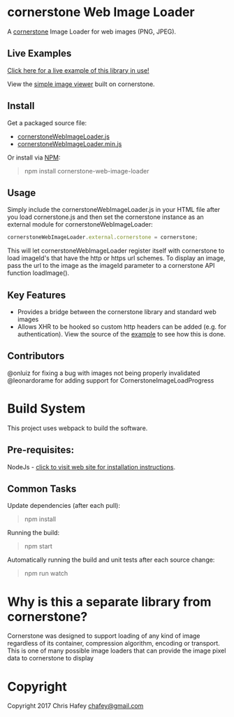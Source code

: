 cornerstone Web Image Loader
=============================

A [cornerstone](https://github.com/cornerstonejs/cornerstone) Image Loader for web images (PNG, JPEG).

Live Examples
---------------

[Click here for a live example of this library in use!](http://rawgit.com/cornerstonejs/cornerstoneWebImageLoader/master/examples/index.html)

View the [simple image viewer](http://viewer.ohif.org/) built on cornerstone.

Install
-------

Get a packaged source file:

* [cornerstoneWebImageLoader.js](https://unpkg.com/browse/cornerstone-web-image-loader/dist/)
* [cornerstoneWebImageLoader.min.js](https://unpkg.com/browse/cornerstone-web-image-loader/dist/)


Or install via [NPM](https://www.npmjs.com/package/cornerstone-web-image-loader):

> npm install cornerstone-web-image-loader

Usage
-------

Simply include the cornerstoneWebImageLoader.js in your HTML file after you load cornerstone.js and then set the cornerstone instance as an external module for cornerstoneWebImageLoader:

````javascript
cornerstoneWebImageLoader.external.cornerstone = cornerstone;
````

This will let cornerstoneWebImageLoader register itself with cornerstone to load imageId's that have the http or https url schemes. To display an image, pass the url to the image as the imageId parameter to a cornerstone API function loadImage().

Key Features
------------

* Provides a bridge between the cornerstone library and standard web images
* Allows XHR to be hooked so custom http headers can be added (e.g. for authentication).  View the source of the
  [example](http://rawgit.com/cornerstonejs/cornerstoneWebImageLoader/master/examples/index.html) to see how this is done.

Contributors
------------
@onluiz for fixing a bug with images not being properly invalidated
@leonardorame for adding support for CornerstoneImageLoadProgress

Build System
============

This project uses webpack to build the software.

Pre-requisites:
---------------

NodeJs - [click to visit web site for installation instructions](http://nodejs.org).

Common Tasks
------------

Update dependencies (after each pull):
> npm install

Running the build:
> npm start

Automatically running the build and unit tests after each source change:
> npm run watch

Why is this a separate library from cornerstone?
================================================

Cornerstone was designed to support loading of any kind of image regardless of its container,
compression algorithm, encoding or transport.  This is one of many possible image loaders
that can provide the image pixel data to cornerstone to display

Copyright
============
Copyright 2017 Chris Hafey [chafey@gmail.com](mailto:chafey@gmail.com)
